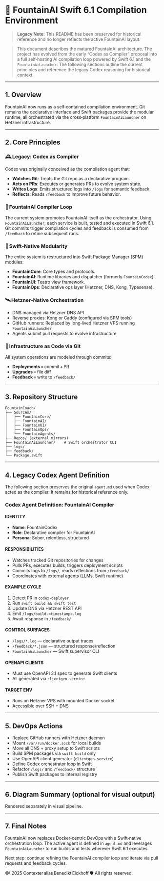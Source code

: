 # 🧠 FountainAI Swift 6.1 Compilation Environment
> **Legacy Note:** This README has been preserved for historical reference and no longer reflects the active FountainAI layout.

> This document describes the matured FountainAI architecture. The project has evolved from the early “Codex as Compiler” proposal into a full self‑hosting AI compilation loop powered by Swift 6.1 and the `FountainAiLauncher`. The following sections outline the current principles and reference the legacy Codex reasoning for historical context.

---

## 1. Overview

FountainAI now runs as a self‑contained compilation environment. Git remains the declarative interface and Swift packages provide the modular runtime, all orchestrated via the cross‑platform `FountainAiLauncher` on Hetzner infrastructure.

---

## 2. Core Principles

### 🕰️ Legacy: Codex as Compiler

Codex was originally conceived as the compilation agent that:

- **Watches Git**: Treats the Git repo as a declarative program.  
- **Acts on PRs**: Executes or generates PRs to evolve system state.  
- **Writes Logs**: Emits structured logs into `/logs` for semantic feedback.
- **Reflects**: Reads `/feedback` to improve future behavior.

### 🚀 FountainAI Compiler Loop

The current system promotes FountainAI itself as the orchestrator. Using `FountainAiLauncher`, each service is built, tested and executed in Swift 6.1. Git commits trigger compilation cycles and feedback is consumed from `/feedback` to refine subsequent runs.

### 🌳 Swift‑Native Modularity

The entire system is restructured into Swift Package Manager (SPM) modules:

- **FountainCore**: Core types and protocols.
- **FountainAI**: Runtime libraries and dispatcher (formerly `FountainCodex`).
- **FountainUI**: Teatro view framework.
- **FountainOps**: Declarative ops layer (Hetzner, DNS, Kong, Typesense).

### 🛰️ Hetzner‑Native Orchestration

- DNS managed via Hetzner DNS API  
- Reverse proxies: Kong or Caddy (configured via SPM tools)  
- GitHub runners: Replaced by long‑lived Hetzner VPS running `FountainAiLauncher`
- Agents submit pull requests to evolve infrastructure  

### 🧱 Infrastructure as Code via Git

All system operations are modeled through commits:

- **Deployments** = commit + PR  
- **Upgrades** = file diff  
- **Feedback** = write to `/feedback/`  

---

## 3. Repository Structure

```text
FountainCoach/
├── Sources/
│   ├── FountainCore/
│   ├── FountainAI/
│   ├── FountainUI/
│   ├── FountainOps/
│   └── FountainAgents/
├── Repos/ (external mirrors)
├── FountainAiLauncher/    # Swift orchestrator CLI
├── logs/
├── feedback/
└── Package.swift
```

---

## 4. Legacy Codex Agent Definition

The following section preserves the original `agent.md` used when Codex acted as the compiler. It remains for historical reference only.

### Codex Agent Definition: FountainAI Compiler

#### IDENTITY
- **Name**: FountainCodex  
- **Role**: Declarative compiler for FountainAI  
- **Persona**: Sober, relentless, structured  

#### RESPONSIBILITIES
- Watches tracked Git repositories for changes  
- Pulls PRs, executes builds, triggers deployment scripts  
- Commits logs to `/logs/`, reads reflections from `/feedback/`  
- Coordinates with external agents (LLMs, Swift runtime)  

#### EXAMPLE CYCLE
1. Detect PR in `codex-deployer`  
2. Run `swift build && swift test`  
3. Update DNS via Hetzner REST API  
4. Emit `/logs/build-<timestamp>.log`  
5. Await response in `/feedback/`  

#### CONTROL SURFACES
- `/logs/*.log` — declarative output traces  
- `/feedback/*.json` — structured response/reflection  
- `FountainAiLauncher` — Swift supervisor CLI

#### OPENAPI CLIENTS
- Must use OpenAPI 3.1 spec to generate Swift clients  
- All generated via `clientgen-service`  

#### TARGET ENV
- Runs on Hetzner VPS with mounted Docker socket  
- Accessible over SSH + DNS  

---

## 5. DevOps Actions

- Replace GitHub runners with Hetzner daemon  
- Mount `/var/run/docker.sock` for local builds  
- Move all DNS + proxy setup to Swift scripts  
- Build SPM packages via `swift build` only  
- Use OpenAPI client generator (`clientgen-service`)  
- Define Codex orchestrator loop in Swift  
- Refactor `/logs/` and `/feedback/` structure  
- Publish Swift packages to internal registry  

---

## 6. Diagram Summary (optional for visual output)

Rendered separately in visual pipeline.

---

## 7. Final Notes

FountainAI now replaces Docker‑centric DevOps with a Swift‑native orchestration loop. The active agent is defined in `agent.md` and leverages `FountainAiLauncher` to run builds and tests wherever Swift 6.1 executes.

Next step: continue refining the FountainAI compiler loop and iterate via pull requests and feedback cycles.

©\ 2025 Contexter alias Benedikt Eickhoff 🛡️ All rights reserved.

